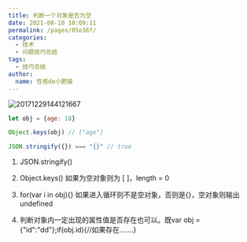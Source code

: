 ```yaml
---
title: 判断一个对象是否为空
date: 2021-08-10 10:09:11
permalink: /pages/05e36f/
categories:
  - 技术
  - 问题技巧总结
tags:
  - 技巧总结
author:
  name: 性感de小肥猫
---
```

![20171229144121667](https://cdn.jsdelivr.net/gh/Chubby-Duner/image-hosting@master/问题技巧总结/20171229144121667.png)

```js
let obj = {age: 18}

Object.keys(obj) // ["age"]

JSON.stringify({}) === "{}" // true
```
1. JSON.stringify()

2. Object.keys()  如果为空对象则为 [ ]，length = 0

3. for(var i in obj){} 如果进入循环则不是空对象，否则是{}，空对象则输出undefined

4. 判断对象内一定出现的属性值是否存在也可以。既var obj = {"id":"dd"};if(obj.id){//如果存在.......}